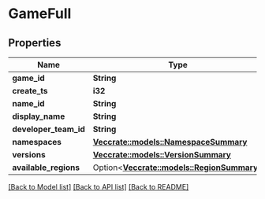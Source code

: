 # GameFull

## Properties

Name | Type | Description | Notes
------------ | ------------- | ------------- | -------------
**game_id** | **String** |  | 
**create_ts** | **i32** |  | 
**name_id** | **String** |  | 
**display_name** | **String** |  | 
**developer_team_id** | **String** |  | 
**namespaces** | [**Vec<crate::models::NamespaceSummary>**](NamespaceSummary.md) |  | 
**versions** | [**Vec<crate::models::VersionSummary>**](VersionSummary.md) |  | 
**available_regions** | Option<[**Vec<crate::models::RegionSummary>**](RegionSummary.md)> |  | [optional]

[[Back to Model list]](../README.md#documentation-for-models) [[Back to API list]](../README.md#documentation-for-api-endpoints) [[Back to README]](../README.md)



